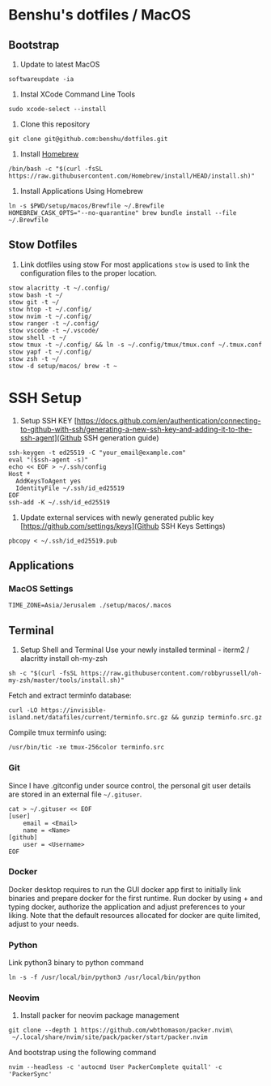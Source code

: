 # Benshu's dotfiles / MacOS

## Bootstrap
1. Update to latest MacOS
```
softwareupdate -ia
```

1. Instal XCode Command Line Tools
```
sudo xcode-select --install
```

1. Clone this repository
```
git clone git@github.com:benshu/dotfiles.git
```

1. Install [Homebrew](https://brew.sh)
```
/bin/bash -c "$(curl -fsSL https://raw.githubusercontent.com/Homebrew/install/HEAD/install.sh)"
```

1. Install Applications Using Homebrew
```
ln -s $PWD/setup/macos/Brewfile ~/.Brewfile
HOMEBREW_CASK_OPTS="--no-quarantine" brew bundle install --file ~/.Brewfile
```

## Stow Dotfiles
1. Link dotfiles using stow
For most applications `stow` is used to link the configuration files to the proper location.
```
stow alacritty -t ~/.config/
stow bash -t ~/
stow git -t ~/
stow htop -t ~/.config/
stow nvim -t ~/.config/
stow ranger -t ~/.config/
stow vscode -t ~/.vscode/
stow shell -t ~/
stow tmux -t ~/.config/ && ln -s ~/.config/tmux/tmux.conf ~/.tmux.conf
stow yapf -t ~/.config/
stow zsh -t ~/
stow -d setup/macos/ brew -t ~
```

# SSH Setup
1. Setup SSH KEY
[https://docs.github.com/en/authentication/connecting-to-github-with-ssh/generating-a-new-ssh-key-and-adding-it-to-the-ssh-agent](Github SSH generation guide)

```
ssh-keygen -t ed25519 -C "your_email@example.com"
eval "($ssh-agent -s)"
echo << EOF > ~/.ssh/config
Host *
  AddKeysToAgent yes
  IdentityFile ~/.ssh/id_ed25519
EOF
ssh-add -K ~/.ssh/id_ed25519
```
1. Update external services with newly generated public key [https://github.com/settings/keys](Github SSH Keys Settings)
```
pbcopy < ~/.ssh/id_ed25519.pub
```

## Applications
### MacOS Settings

```shell
TIME_ZONE=Asia/Jerusalem ./setup/macos/.macos
```

## Terminal

1. Setup Shell and Terminal 
Use your newly installed terminal - iterm2 / alacritty
install oh-my-zsh
```
sh -c "$(curl -fsSL https://raw.githubusercontent.com/robbyrussell/oh-my-zsh/master/tools/install.sh)"
```

Fetch and extract terminfo database:
```
curl -LO https://invisible-island.net/datafiles/current/terminfo.src.gz && gunzip terminfo.src.gz
```
Compile tmux terminfo using:
```
/usr/bin/tic -xe tmux-256color terminfo.src
```

### Git
Since I have .gitconfig under source control, the personal git user details are stored in an external file `~/.gituser`.

```shell
cat > ~/.gituser << EOF
[user]
	email = <Email>
	name = <Name>
[github]
    user = <Username>
EOF
```

### Docker
Docker desktop requires to run the GUI docker app first to initially link binaries and prepare docker for the first runtime.
Run docker by using <CMD>+<space> and typing docker, authorize the application and adjust preferences to your liking.
Note that the default resources allocated for docker are quite limited, adjust to your needs.

### Python
Link python3 binary to python command
```
ln -s -f /usr/local/bin/python3 /usr/local/bin/python
```
### Neovim
1. Install packer for neovim package management
```
git clone --depth 1 https://github.com/wbthomason/packer.nvim\
 ~/.local/share/nvim/site/pack/packer/start/packer.nvim
```
And bootstrap using the following command
```
nvim --headless -c 'autocmd User PackerComplete quitall' -c 'PackerSync'
```
